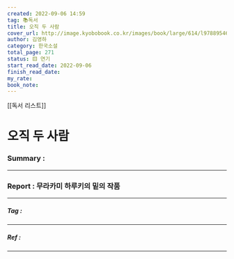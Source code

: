 ```yaml
---
created: 2022-09-06 14:59
tag: 📚독서
title: 오직 두 사람
cover_url: http://image.kyobobook.co.kr/images/book/large/614/l9788954645614.jpg
author: 김영하
category: 한국소설
total_page: 271
status: 🟨 연기
start_read_date: 2022-09-06
finish_read_date:
my_rate: 
book_note:
---
```

[[독서 리스트]]
# 오직 두 사람


### Summary :
---
### Report : 무라카미 하루키의 밑의 작품
---
##### Tag :
---
##### Ref :
---
